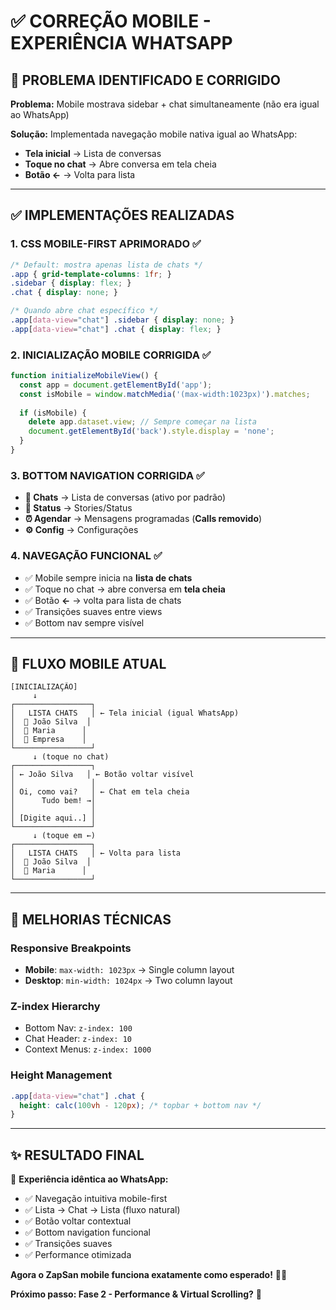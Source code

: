 # ✅ CORREÇÃO MOBILE - EXPERIÊNCIA WHATSAPP

## 🎯 **PROBLEMA IDENTIFICADO E CORRIGIDO**

**Problema:** Mobile mostrava sidebar + chat simultaneamente (não era igual ao WhatsApp)

**Solução:** Implementada navegação mobile nativa igual ao WhatsApp:
- **Tela inicial** → Lista de conversas
- **Toque no chat** → Abre conversa em tela cheia
- **Botão ←** → Volta para lista

---

## ✅ **IMPLEMENTAÇÕES REALIZADAS**

### **1. CSS MOBILE-FIRST APRIMORADO** ✅
```css
/* Default: mostra apenas lista de chats */
.app { grid-template-columns: 1fr; }
.sidebar { display: flex; }
.chat { display: none; }

/* Quando abre chat específico */
.app[data-view="chat"] .sidebar { display: none; }
.app[data-view="chat"] .chat { display: flex; }
```

### **2. INICIALIZAÇÃO MOBILE CORRIGIDA** ✅
```javascript
function initializeMobileView() {
  const app = document.getElementById('app');
  const isMobile = window.matchMedia('(max-width:1023px)').matches;
  
  if (isMobile) {
    delete app.dataset.view; // Sempre começar na lista
    document.getElementById('back').style.display = 'none';
  }
}
```

### **3. BOTTOM NAVIGATION CORRIGIDA** ✅
- **💬 Chats** → Lista de conversas (ativo por padrão)
- **📸 Status** → Stories/Status  
- **⏰ Agendar** → Mensagens programadas (**Calls removido**)
- **⚙️ Config** → Configurações

### **4. NAVEGAÇÃO FUNCIONAL** ✅
- ✅ Mobile sempre inicia na **lista de chats**
- ✅ Toque no chat → abre conversa em **tela cheia**
- ✅ Botão **←** → volta para lista de chats
- ✅ Transições suaves entre views
- ✅ Bottom nav sempre visível

---

## 📱 **FLUXO MOBILE ATUAL**

```
[INICIALIZAÇÃO]
     ↓
┌─────────────────┐
│   LISTA CHATS   │ ← Tela inicial (igual WhatsApp)
│  💬 João Silva  │
│  📱 Maria      │
│  🏢 Empresa    │
└─────────────────┘
     ↓ (toque no chat)
┌─────────────────┐
│ ← João Silva   │ ← Botão voltar visível
│                 │
│ Oi, como vai?   │ ← Chat em tela cheia
│      Tudo bem! →│
│                 │
│ [Digite aqui..] │
└─────────────────┘
     ↓ (toque em ←)
┌─────────────────┐
│   LISTA CHATS   │ ← Volta para lista
│  💬 João Silva  │
│  📱 Maria      │
└─────────────────┘
```

---

## 🔧 **MELHORIAS TÉCNICAS**

### **Responsive Breakpoints**
- **Mobile**: `max-width: 1023px` → Single column layout
- **Desktop**: `min-width: 1024px` → Two column layout

### **Z-index Hierarchy**
- Bottom Nav: `z-index: 100`
- Chat Header: `z-index: 10` 
- Context Menus: `z-index: 1000`

### **Height Management**
```css
.app[data-view="chat"] .chat {
  height: calc(100vh - 120px); /* topbar + bottom nav */
}
```

---

## ✨ **RESULTADO FINAL**

🎉 **Experiência idêntica ao WhatsApp:**
- ✅ Navegação intuitiva mobile-first
- ✅ Lista → Chat → Lista (fluxo natural)
- ✅ Botão voltar contextual
- ✅ Bottom navigation funcional
- ✅ Transições suaves
- ✅ Performance otimizada

**Agora o ZapSan mobile funciona exatamente como esperado!** 📱✨

**Próximo passo: Fase 2 - Performance & Virtual Scrolling?** 🚀